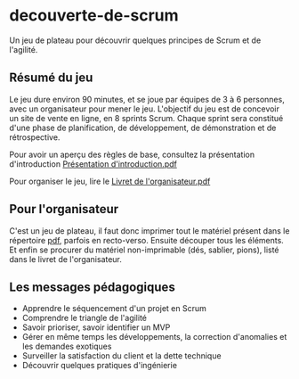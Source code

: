 # decouverte-de-scrum
Un jeu de plateau pour découvrir quelques principes de Scrum et de l'agilité.

## Résumé du jeu
Le jeu dure environ 90 minutes, et se joue par équipes de 3 à 6 personnes, avec un organisateur pour mener le jeu.
L'objectif du jeu est de concevoir un site de vente en ligne, en 8 sprints Scrum.
Chaque sprint sera constitué d'une phase de planification, de développement, de démonstration et de rétrospective.

Pour avoir un aperçu des règles de base, consultez la présentation d'introduction [Présentation d'introduction.pdf](./Présentation%20d'introduction.pdf)

Pour organiser le jeu, lire le [Livret de l'organisateur.pdf](./Livret%20de%20l'organisateur.pdf)

## Pour l'organisateur
C'est un jeu de plateau, il faut donc imprimer tout le matériel présent dans le répertoire [pdf](./pdf), parfois en recto-verso.
Ensuite découper tous les éléments.
Et enfin se procurer du matériel non-imprimable (dés, sablier, pions), listé dans le livret de l'organisateur.

## Les messages pédagogiques

* Apprendre le séquencement d'un projet en Scrum
* Comprendre le triangle de l'agilité
* Savoir prioriser, savoir identifier un MVP
* Gérer en même temps les développements, la correction d'anomalies et les demandes exotiques
* Surveiller la satisfaction du client et la dette technique
* Découvrir quelques pratiques d'ingénierie
